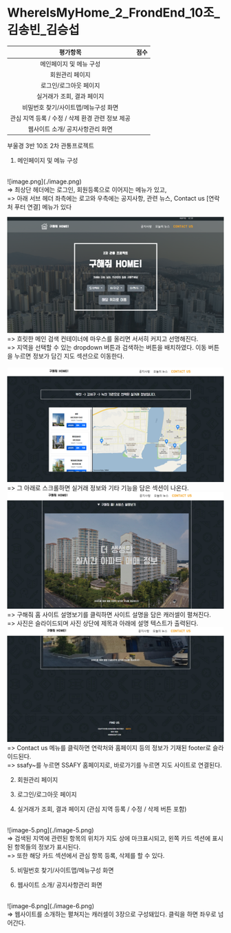 # WhereIsMyHome_2_FrondEnd_10조_김송빈_김승섭


|평가항목|점수|
|:---:|:---:|
|메인페이지 및 메뉴 구성||
|회원관리 페이지||
|로그인/로그아웃 페이지||
|실거래가 조회, 결과 페이지||
|비밀번호 찾기/사이트맵/메뉴구성 화면||
|관심 지역 등록 / 수정 / 삭제 환경 관련 정보 제공||
|웹사이트 소개/ 공지사항관리 화면||


부울경 3반 10조 2차 관통프로젝트

1. 메인페이지 및 메뉴 구성
<br>
![image.png](./image.png)
<br>
=> 최상단 헤더에는 로그인, 회원등록으로 이어지는 메뉴가 있고,<br>
=> 아래 서브 헤더 좌측에는 로고와 우측에는 공지사항, 관련 뉴스, Contact us [연락처 푸터 연결] 메뉴가 있다 <br>

![image-1.png](./image-1.png)
<br>
=> 흐릿한 메인 검색 컨테이너에 마우스를 올리면 서서히 커지고 선명해진다.<br>
=> 지역을 선택할 수 있는 dropdown 버튼과 검색하는 버튼을 배치하였다. 이동 버튼을 누르면 정보가 담긴 지도 섹션으로 이동한다.<br>
<br>
![image-2.png](./image-2.png)
<br>
=> 그 아래로 스크롤하면 실거래 정보와 기타 기능을 담은 섹션이 나온다.<br>
![image-3.png](./image-3.png)
<br>
=> 구해줘 홈 사이트 설명보기를 클릭하면 사이트 설명을 담은 캐러셀이 펼쳐진다.<br>
=> 사진은 슬라이드되며 사진 상단에 제목과 아래에 설명 텍스트가 출력된다. <br>
![image-4.png](./image-4.png)
<br>
=> Contact us 메뉴를 클릭하면 연락처와 홈페이지 등의 정보가 기재된 footer로 슬라이드된다.<br>
=> ssafy~를 누르면 SSAFY 홈페이지로, 바로가기를 누르면 지도 사이트로 연결된다.<br>

2. 회원관리 페이지

3. 로그인/로그아웃 페이지

4. 실거래가 조회, 결과 페이지 (관심 지역 등록 / 수정 / 삭제 버튼 포함)
<br>
![image-5.png](./image-5.png)
<br>
=> 검색된 지역에 관련된 항목의 위치가 지도 상에 마크표시되고, 왼쪽 카드 섹션에 표시된 항목들의 정보가 표시된다.<br>
=> 또한 해당 카드 섹션에서 관심 항목 등록, 삭제를 할 수 있다.<br>


5. 비밀번호 찾기/사이트맵/메뉴구성 화면

6. 웹사이트 소개/ 공지사항관리 화면
<br>
![image-6.png](./image-6.png)
<br>
=> 웹사이트를 소개하는 펼쳐지는 캐러셀이 3장으로 구성돼있다. 클릭을 하면 좌우로 넘어간다. <br>








